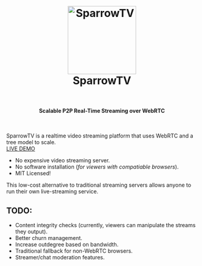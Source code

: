 <h1 align="center">
  <br>
  <a href="https://rationalcoding.github.io/SparrowTV"><img src="https://s28.postimg.org/aw130lq8t/sparrowblue.png" alt="SparrowTV" width="180"></a>
  <br>
  SparrowTV
  <br>
  <br>
</h1>
<h4 align="center">Scalable P2P Real-Time Streaming over WebRTC</h4>
<br>

SparrowTV is a realtime video streaming platform that uses WebRTC and a tree model to scale.  
<a href="https://sparrowtv.herokuapp.com/">LIVE DEMO</a>

- No expensive video streaming server.
- No software installation (*for viewers with compatiable browsers*).
- MIT Licensed!

This low-cost alternative to traditional streaming servers allows anyone to run their own live-streaming service.



## TODO:
- Content integrity checks (currently, viewers can manipulate the streams they output).
- Better churn management.
- Increase outdegree based on bandwidth.
- Traditional fallback for non-WebRTC browsers.
- Streamer/chat moderation features.
